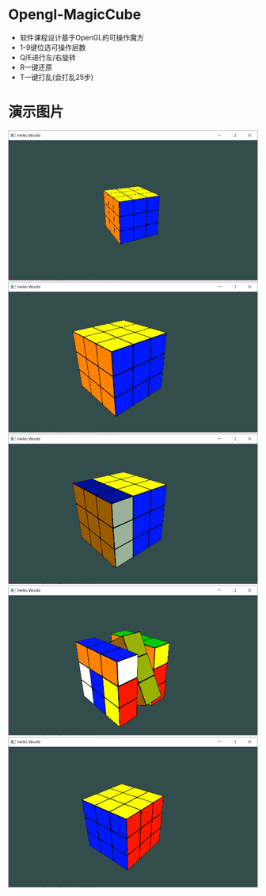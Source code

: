 # Opengl-MagicCube  
- 软件课程设计基于OpenGL的可操作魔方  
- 1-9键位选可操作层数
- Q/E进行左/右旋转
- R一键还原
- T一键打乱(会打乱25步)
# 演示图片
![1](https://github.com/bli23-01/MyMarkdownSrc/blob/main/OpenGL-MagicCube/1.png)
![2](https://github.com/bli23-01/MyMarkdownSrc/blob/main/OpenGL-MagicCube/2.png)
![3](https://github.com/bli23-01/MyMarkdownSrc/blob/main/OpenGL-MagicCube/3.png)
![4](https://github.com/bli23-01/MyMarkdownSrc/blob/main/OpenGL-MagicCube/4.png)
![5](https://github.com/bli23-01/MyMarkdownSrc/blob/main/OpenGL-MagicCube/5.png)
